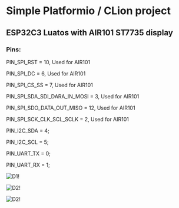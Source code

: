 <h1>Simple Platformio / CLion project</h1>
<h2>ESP32C3 Luatos with AIR101 ST7735 display</h2>
<h3>Pins:</h3>

<p>PIN_SPI_RST = 10, Used for AIR101
<p>PIN_SPI_DC = 6, Used for AIR101
<p>PIN_SPI_CS_SS = 7, Used for AIR101
<p>PIN_SPI_SDA_SDI_DARA_IN_MOSI = 3, Used for AIR101
<p>PIN_SPI_SDO_DATA_OUT_MISO = 12, Used for AIR101
<p>PIN_SPI_SCK_CLK_SCL_SCLK = 2, Used for AIR101
<p>PIN_I2C_SDA = 4;
<p>PIN_I2C_SCL = 5;
<p>PIN_UART_TX = 0;
<p>PIN_UART_RX = 1;

![D1!](https://github.com/RomanKryvolapov/ESP32C3_LUATOS_AIR101_ST7735_160x80_DISPLAY/blob/master/Display.jpg "1")

![D2!](https://github.com/RomanKryvolapov/ESP32C3_LUATOS_AIR101_ST7735_160x80_DISPLAY/blob/master/Pinout_1.png "2")

![D2!](https://github.com/RomanKryvolapov/ESP32C3_LUATOS_AIR101_ST7735_160x80_DISPLAY/blob/master/Pinout_2.png "2")
